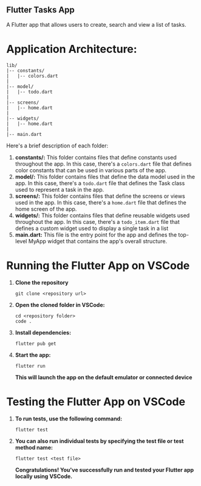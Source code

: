 ## Flutter Tasks App

A Flutter app that allows users to create, search and view a list of tasks.

# Application Architecture:

```
lib/
|-- constants/
|   |-- colors.dart
|
|-- model/
|   |-- todo.dart
|
|-- screens/
|   |-- home.dart
|
|-- widgets/
|   |-- home.dart
|
|-- main.dart
```

Here's a brief description of each folder:

1. **constants/:** This folder contains files that define constants used throughout the app. In this case, there's a ``colors.dart`` file that defines color constants that can be used in various parts of the app.
2. **model/:** This folder contains files that define the data model used in the app. In this case, there's a ``todo.dart`` file that defines the Task class used to represent a task in the app.
3. **screens/:** This folder contains files that define the screens or views used in the app. In this case, there's a ``home.dart`` file that defines the home screen of the app.
4. **widgets/:** This folder contains files that define reusable widgets used throughout the app. In this case, there's a `todo_item.dart` file that defines a custom widget used to display a single task in a list
5. **main.dart:** This file is the entry point for the app and defines the top-level MyApp widget that contains the app's overall structure.

# Running the Flutter App on VSCode

1. **Clone the repository**

   ```
   git clone <repository url>

   ```
2. **Open the cloned folder in VSCode:**

   ```
   cd <repository folder>
   code .

   ```
3. **Install dependencies:**

   ```
   flutter pub get

   ```
4. **Start the app:**

   ```
   flutter run

   ```

   **This will launch the app on the default emulator or connected device**

# Testing the Flutter App on VSCode

1. **To run tests, use the following command:**

   ```
   flutter test
   ```
2. **You can also run individual tests by specifying the test file or test method name:**

   ```
   flutter test <test file>

   ```
   **Congratulations! You've successfully run and tested your Flutter app locally using VSCode.**
